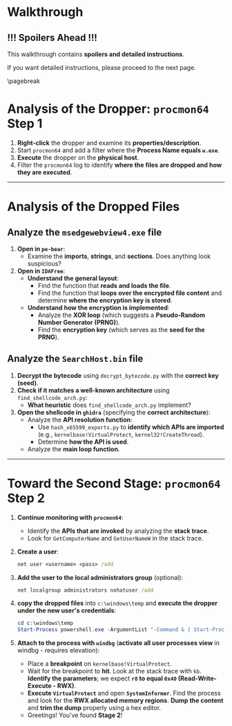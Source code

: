 # Walkthrough

## !!! Spoilers Ahead !!!

This walkthrough contains **spoilers and detailed instructions**.

If you want detailed instructions, please proceed to the next page.

\pagebreak

# Analysis of the Dropper: `procmon64` Step 1

1.  **Right-click** the dropper and examine its **properties/description**.
2.  Start `procmon64` and add a filter where the **Process Name equals `w.exe`**.
3.  **Execute** the dropper on the **physical host**.
4.  Filter the `procmon64` log to identify **where the files are dropped and how they are executed**.

---

# Analysis of the Dropped Files

## Analyze the `msedgewebview4.exe` file

1.  **Open in `pe-bear`**:
    * Examine the **imports**, **strings**, and **sections**. Does anything look suspicious?
2.  **Open in `IDAFree`**:
    * **Understand the general layout**:
        * Find the function that **reads and loads the file**.
        * Find the function that **loops over the encrypted file content** and determine **where the encryption key is stored**.
    * **Understand how the encryption is implemented**:
        * Analyze the **XOR loop** (which suggests a **Pseudo-Random Number Generator (PRNG)**).
        * Find the **encryption key** (which serves as the **seed for the PRNG**).

## Analyze the `SearchHost.bin` file

1.  **Decrypt the bytecode** using `decrypt_bytecode.py` with the **correct key (seed)**.
2.  **Check if it matches a well-known architecture** using `find_shellcode_arch.py`:
    * **What heuristic** does `find_shellcode_arch.py` implement?
3.  **Open the shellcode in `ghidra`** (specifying the **correct architecture**):
    * Analyze the **API resolution function**:
        * Use `hash_x65599_exports.py` to **identify which APIs are imported** (e.g., `kernelbase!VirtualProtect`, `kernel32!CreateThread`).
        * Determine **how the API is used**.
    * Analyze the **main loop function**.

---

# Toward the Second Stage: `procmon64` Step 2

1.  **Continue monitoring with `procmon64`**:
    * Identify the **APIs that are invoked** by analyzing the **stack trace**.
    * Look for `GetComputerName` and `GetUserNameW` in the stack trace.
2.  **Create a user**:

    ```cmd
    net user <username> <pass> /add
    ```

3.  **Add the user to the local administrators group** (optional):

    ```cmd
    net localgroup administrators nohatuser /add
    ```

4.  **copy the dropped files** into `c:\windows\temp` and **execute the dropper under the new user's credentials**:

    ```powershell
    cd c:\windows\temp
    Start-Process powershell.exe -ArgumentList "-Command & { Start-Process msedgewebview4.exe SearchHost.bin }" -Credential (get-credential)
    ```

5.  **Attach to the process with `windbg`** (**activate all user processes view** in windbg - requires elevation):
    * Place a **breakpoint** on `kernelbase!VirtualProtect`.
    * Wait for the breakpoint to **hit**. Look at the stack trace with `kb`. **Identify the parameters**; we expect **`r8` to equal `0x40` (Read-Write-Execute - RWX)**.
    * **Execute `VirtualProtect`** and open **`SystemInformer`**. Find the process and look for the **RWX allocated memory regions**. **Dump the content** and **trim the dump** properly using a hex editor.
    * Greetings! You've found **Stage 2**!